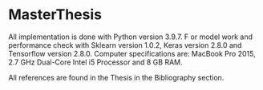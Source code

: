# MasterThesis


All implementation is done with Python version 3.9.7. F
or model work and performance check with Sklearn version 1.0.2, Keras version 2.8.0 and Tensorflow version 2.8.0. 
Computer specifications are: MacBook Pro 2015, 2.7 GHz Dual-Core Intel i5 Processor and 8 GB RAM. 


All references are found in the Thesis in the Bibliography section.
